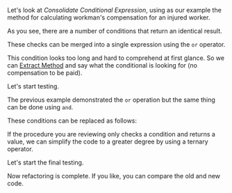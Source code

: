 Let's look at <i>Consolidate Conditional Expression</i>, using as our example the method for calculating workman's compensation for an injured worker.

As you see, there are a number of conditions that return an identical result.

These checks can be merged into a single expression using the <code>or</code> operator.

This condition looks too long and hard to comprehend at first glance. So we can <a href="/extract-method">Extract Method</a> and say what the conditional is looking for (no compensation to be paid).

Let's start testing.

The previous example demonstrated the <code>or</code> operation but the same thing can be done using <code>and</code>.

These conditions can be replaced as follows:

If the procedure you are reviewing only checks a condition and returns a value, we can simplify the code to a greater degree by using a ternary operator.

Let's start the final testing.

Now refactoring is complete. If you like, you can compare the old and new code.